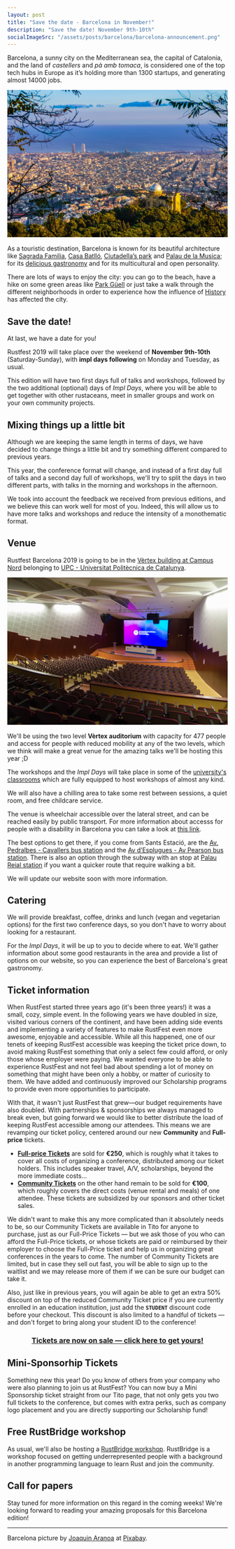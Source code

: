 ```yaml
---
layout: post
title: "Save the date - Barcelona in November!"
description: "Save the date! November 9th-10th"
socialImageSrc: "/assets/posts/barcelona/barcelona-announcement.png"
---
```

Barcelona, a sunny city on the Mediterranean sea, the capital of Catalonia, and the land of *castellers* and *pà amb tomaca*, is considered one of the top tech hubs in Europe as it’s holding more than 1300 startups, and generating almost 14000 jobs.

![Barcelona](/assets/posts/barcelona-city.jpg)

As a touristic destination, Barcelona is known for its beautiful architecture like [Sagrada Familia](https://en.wikipedia.org/wiki/Sagrada_Fam%C3%ADlia), [Casa Batlló](https://en.wikipedia.org/wiki/Casa_Batll%C3%B3), [Ciutadella’s park](https://en.wikipedia.org/wiki/Parc_de_la_Ciutadella) and [Palau de la Musica](https://en.wikipedia.org/wiki/Palau_de_la_M%C3%BAsica_Catalana); for its [delicious gastronomy](https://en.wikipedia.org/wiki/Catalan_cuisine) and for its multicultural and open personality.

There are lots of ways to enjoy the city: you can go to the beach, have a hike on some green areas like [Park Güell](https://en.wikipedia.org/wiki/Park_G%C3%BCell) or just take a walk through the different neighborhoods in order to experience how the influence of [History](https://en.wikipedia.org/wiki/History_of_Barcelona) has affected the city.

## Save the date!

At last, we have a date for you!

Rustfest 2019 will take place over the weekend of **November 9th-10th** (Saturday-Sunday), with **impl days following** on Monday and Tuesday, as usual.

This edition will have two first days full of talks and workshops, followed by the two additional (optional) days of *Impl Days*, where you will be able to get together with other rustaceans, meet in smaller groups and work on your own community projects.

## Mixing things up a little bit

Although we are keeping the same length in terms of days, we have decided to change things a little bit and try something different compared to previous years.

This year, the conference format will change, and instead of a first day full of talks and a second day full of workshops, we'll try to split the days in two different parts, with talks in the morning and workshops in the afternoon.

We took into account the feedback we received from previous editions, and we believe this can work well for most of you. Indeed, this will allow us to have more talks and workshops and reduce the intensity of a monothematic format.

## Venue

Rustfest Barcelona 2019 is going to be
in the [Vèrtex building at Campus Nord](https://www.upc.edu/campusnord/ca/espais/auditori) belonging to [UPC - Universitat Politècnica de Catalunya](https://www.upc.edu/en).

![Vèrtex Auditorium](/assets/posts/barcelona-vx_auditori.jpg)

We'll be using the two level **Vèrtex auditorium** with capacity for 477 people and access for people with reduced mobility at any of the two levels, which we think will make a great venue for the amazing talks we'll be hosting this year ;D

The workshops and the *Impl Days* will take place in some of the [university's classrooms](https://www.upc.edu/campusnord/ca/espais/aules-vertex) which are fully equipped to host workshops of almost any kind.

We will also have a chilling area to take some rest between sessions, a quiet room, and free childcare service.

The venue is wheelchair accessible over the lateral street, and can be reached easily by public transport. For more information about accesss for people with a disability in Barcelona you can take a look at [this link](https://www.barcelona-tourist-guide.com/en/transport/disabled/access-barcelona-disabled.html).

The best options to get there, if you come from Sants Estació, are the [Av. Pedralbes - Cavallers bus station](https://goo.gl/maps/QeNjywZ749Njur8S8) and the [Av d’Esplugues - Av Pearson bus station](https://www.google.com/url?q=https://www.google.com/maps/dir/Sants%2BEstaci%25C3%25B3,%2BBarcelona/Av%2Bd%27Esplugues%2B-%2BAv%2BPearson,%2B08034%2BBarcelona/@41.386477,2.1192745,15z/data%3D!4m15!4m14!1m5!1m1!1s0x12a4987e1c029355:0xb19606f1fb16429e!2m2!1d2.1409712!2d41.3816151!1m5!1m1!1s0x12a4984e1e97de21:0x992b87b41d670e10!2m2!1d2.111625!2d41.3921394!3e3!5i3!5m1!1e2&sa=D&ust=1562873148055000&usg=AFQjCNE1co3JRi_anes-tAbTSK8FFGFX4g). There is also an option through the subway with an stop at [Palau Reial station](https://www.google.com/url?q=https://goo.gl/maps/4u1dJbpRUHRrrmxE8&sa=D&ust=1562873148056000&usg=AFQjCNHwY0Vd1hK9hNsxd68fmNxsLdHs1A) if you want a quicker route that require walking a bit.

We will update our website soon with more information.

## Catering

We will provide breakfast, coffee, drinks and lunch (vegan and vegetarian options) for the first two conference days, so you don't have to worry about looking for a restaurant.

For the *Impl Days*, it will be up to you to decide where to eat. We'll gather information about some good restaurants in the area and provide a list of options on our website, so you can experience the best of Barcelona's great gastronomy.

## Ticket information

When RustFest started three years ago (it's been three years!) it was a small, cozy, simple event. In the following years we have doubled in size, visited various corners of the continent, and have been adding side events and implementing a variety of features to make RustFest even more awesome, enjoyable and accessible. While all this happened, one of our tenets of keeping RustFest accessible was keeping the ticket price down, to avoid making RustFest something that only a select few could afford, or only those whose employer were paying. We wanted everyone to be able to experience RustFest and not feel bad about spending a lot of money on something that might have been only a hobby, or matter of curiosity to them. We have added and continuously improved our Scholarship programs to provide even more opportunities to participate.

With that, it wasn't just RustFest that grew—our budget requirements have also doubled. With partnerships & sponsorships we always managed to break even, but going forward we would like to better distribute the load of keeping RustFest accessible among our attendees. This means we are revamping our ticket policy, centered around our new **Community** and **Full-price** tickets.

- **[Full-price Tickets](https://ti.to/rustfest/barcelona2019#tito-ticket-mmmjdodthnc)** are sold for **€250**, which is roughly what it takes to cover all costs of organizing a conference, distributed among our ticket holders. This includes speaker travel, A/V, scholarships, beyond the more immediate costs…
- **[Community Tickets](https://ti.to/rustfest/barcelona2019#tito-ticket-rxmlza19pya)** on the other hand remain to be sold for **€100**, which roughly covers the direct costs (venue rental and meals) of one attendee. These tickets are subsidized by our sponsors and other ticket sales.

We didn't want to make this any more complicated than it absolutely needs to be, so our Community Tickets are available in Tito for anyone to purchase, just as our Full-Price Tickets — but we ask those of you who can afford the Full-Price tickets, or whose tickets are paid or reimbursed by their employer to choose the Full-Price ticket and help us in organizing great conferences in the years to come. The number of Community Tickets are limited, but in case they sell out fast, you will be able to sign up to the waitlist and we may release more of them if we can be sure our budget can take it.

Also, just like in previous years, you will again be able to get an extra 50% discount on top of the reduced Community Ticket price if you are currently enrolled in an education institution, just add the **`STUDENT`** discount code before your checkout. This discount is also limited to a handful of tickets — and don't forget to bring along your student ID to the conference!

<h3 style="text-align: center">
  <a href="https://ti.to/rustfest/barcelona2019" style="opacity: 1">
    Tickets are now on sale — click here to get yours!
  </a>
</h3>

## Mini-Sponsorhip Tickets

Something new this year! Do you know of others from your company who were also planning to join us at RustFest? You can now buy a Mini Sponsorship ticket straight from our Tito page, that not only gets you two full tickets to the conference, but comes with extra perks, such as company logo placement and you are directly supporting our Scholarship fund!



## Free RustBridge workshop

As usual, we'll also be hosting a [RustBridge workshop](https://rustbridge.com/).
RustBridge is a workshop focused on getting underrepresented people with a background in another programming language to learn Rust and join the community.

## Call for papers

Stay tuned for more information on this regard in the coming weeks! We're looking forward to reading your amazing proposals for this Barcelona edition!

---

Barcelona picture by [Joaquin Aranoa](https://pixabay.com/es/users/JoaquinAranoa-292186/?utm_source=link-attribution&amp;utm_medium=referral&amp;utm_campaign=image&amp;utm_content=838716) at [Pixabay](https://pixabay.com/es/?utm_source=link-attribution&amp;utm_medium=referral&amp;utm_campaign=image&amp;utm_content=838716).
